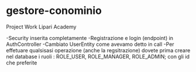 # gestore-conominio
 Project Work Lipari Academy


-Security inserita completamente
-Registrazione e login (endpoint) in AuthController
-Cambiato UserEntity come avevamo detto in call
-Per effetuare qualsisasi operazione (anche la regsitrazione) dovete prima creare nel database i ruoli : ROLE_USER, ROLE_MANAGER, ROLE_ADMIN; con gli id che preferite
